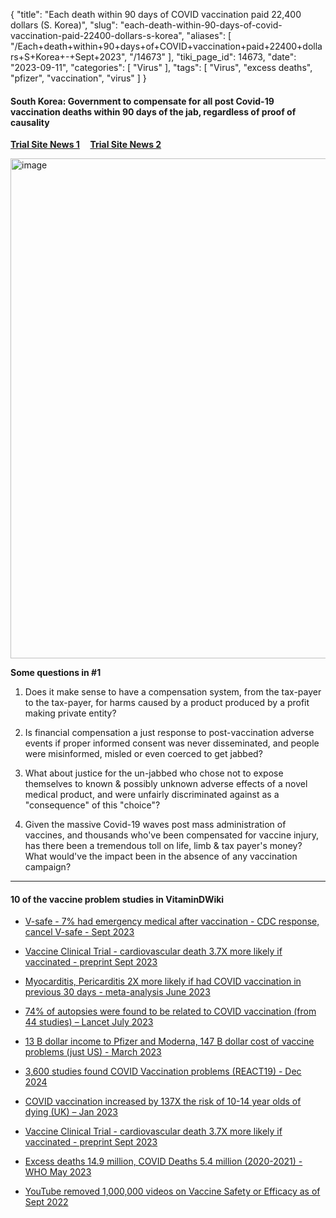 {
    "title": "Each death within 90 days of COVID vaccination paid 22,400 dollars (S. Korea)",
    "slug": "each-death-within-90-days-of-covid-vaccination-paid-22400-dollars-s-korea",
    "aliases": [
        "/Each+death+within+90+days+of+COVID+vaccination+paid+22400+dollars+S+Korea+-+Sept+2023",
        "/14673"
    ],
    "tiki_page_id": 14673,
    "date": "2023-09-11",
    "categories": [
        "Virus"
    ],
    "tags": [
        "Virus",
        "excess deaths",
        "pfizer",
        "vaccination",
        "virus"
    ]
}


#### South Korea: Government to compensate for all post Covid-19 vaccination deaths within 90 days of the jab, regardless of proof of causality

 **[Trial Site News 1](https://www.trialsitenews.com/a/south-korea-government-to-compensate-for-all-post-covid-19-vaccination-deaths-within-90-days-of-the-jab-regardless-of-proof-of-causality-b3cb92ed) &nbsp; &nbsp; [Trial Site News 2](https://www.trialsitenews.com/a/south-korea-assumes-responsibility-for-covid-vax-deaths-by-expanding-compensation-and-eligibility-requirements-876f4a33)** 

<img src="https://d378j1rmrlek7x.cloudfront.net/attachments/jpeg/s-korea-covid.jpg" alt="image" width="800">

 **Some questions in #1** 

1. Does it make sense to have a compensation system, from the tax-payer to the tax-payer, for harms caused by a product produced by a profit making private entity?

1. Is financial compensation a just response to post-vaccination adverse events if proper informed consent was never disseminated, and people were misinformed, misled or even coerced to get jabbed?

1. What about justice for the un-jabbed who chose not to expose themselves to known & possibly unknown adverse effects of a novel medical product, and were unfairly discriminated against as a "consequence" of this "choice"?

1. Given the massive Covid-19 waves post mass administration of vaccines, and thousands who've been compensated for vaccine injury, has there been a tremendous toll on life, limb & tax payer's money? What would've the impact been in the absence of any vaccination campaign?

---

#### 10 of the vaccine problem studies in VitaminDWiki

* [V-safe - 7% had emergency medical after vaccination - CDC response, cancel V-safe - Sept 2023](/posts/v-safe-7-percent-had-emergency-medical-after-vaccination-cdc-response-cancel-v-safe)

* [Vaccine Clinical Trial - cardiovascular death 3.7X more likely if vaccinated - preprint Sept 2023](/posts/vaccine-clinical-trial-cardiovascular-death-37x-more-likely-if-vaccinated-preprint)

* [Myocarditis, Pericarditis 2X more likely if had COVID vaccination in previous 30 days - meta-analysis June 2023](/posts/myocarditis-pericarditis-2x-more-likely-if-had-covid-vaccination-in-previous-30-days-meta-analysis)

* [74% of autopsies were found to be related to COVID vaccination (from 44 studies) – Lancet July 2023](/posts/74-percent-of-autopsies-were-found-to-be-related-to-covid-vaccination-from-44-studies-lancet)

* [13 B dollar income to Pfizer and Moderna, 147 B dollar cost of vaccine problems (just US) - March 2023](/posts/13-b-dollar-income-to-pfizer-and-moderna-147-b-dollar-cost-of-vaccine-problems-just-us)

* [3,600 studies found COVID Vaccination problems (REACT19) - Dec 2024](/posts/3600-studies-found-covid-vaccination-problems-react19)

* [COVID vaccination increased by 137X the risk of 10-14 year olds of dying (UK) – Jan 2023](/posts/covid-vaccination-increased-by-137x-the-risk-of-10-14-year-olds-of-dying-uk)

* [Vaccine Clinical Trial - cardiovascular death 3.7X more likely if vaccinated - preprint Sept 2023](/posts/vaccine-clinical-trial-cardiovascular-death-37x-more-likely-if-vaccinated-preprint)

* [Excess deaths 14.9 million, COVID Deaths 5.4 million (2020-2021) - WHO May 2023](/posts/excess-deaths-149-million-covid-deaths-54-million-2020-2021-who)

* [YouTube removed 1,000,000 videos on Vaccine Safety or Efficacy as of Sept 2022](/posts/youtube-removed-1000000-videos-on-vaccine-safety-or-efficacy-as-of)